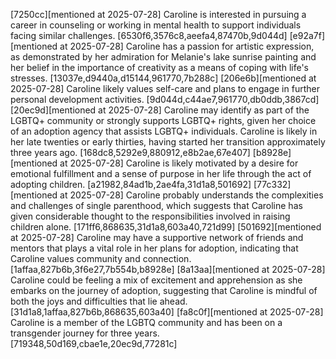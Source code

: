[7250cc][mentioned at 2025-07-28] Caroline is interested in pursuing a career in counseling or working in mental health to support individuals facing similar challenges. [6530f6,3576c8,aeefa4,87470b,9d044d]
[e92a7f][mentioned at 2025-07-28] Caroline has a passion for artistic expression, as demonstrated by her admiration for Melanie's lake sunrise painting and her belief in the importance of creativity as a means of coping with life's stresses. [13037e,d9440a,d15144,961770,7b288c]
[206e6b][mentioned at 2025-07-28] Caroline likely values self-care and plans to engage in further personal development activities. [9d044d,c44ae7,961770,db0ddb,3867cd]
[20ec9d][mentioned at 2025-07-28] Caroline may identify as part of the LGBTQ+ community or strongly supports LGBTQ+ rights, given her choice of an adoption agency that assists LGBTQ+ individuals. Caroline is likely in her late twenties or early thirties, having started her transition approximately three years ago. [168dc8,5292e9,880912,e8b2ae,67e407]
[b8928e][mentioned at 2025-07-28] Caroline is likely motivated by a desire for emotional fulfillment and a sense of purpose in her life through the act of adopting children. [a21982,84ad1b,2ae4fa,31d1a8,501692]
[77c332][mentioned at 2025-07-28] Caroline probably understands the complexities and challenges of single parenthood, which suggests that Caroline has given considerable thought to the responsibilities involved in raising children alone. [171ff6,868635,31d1a8,603a40,721d99]
[501692][mentioned at 2025-07-28] Caroline may have a supportive network of friends and mentors that plays a vital role in her plans for adoption, indicating that Caroline values community and connection. [1affaa,827b6b,3f6e27,7b554b,b8928e]
[8a13aa][mentioned at 2025-07-28] Caroline could be feeling a mix of excitement and apprehension as she embarks on the journey of adoption, suggesting that Caroline is mindful of both the joys and difficulties that lie ahead. [31d1a8,1affaa,827b6b,868635,603a40]
[fa8c0f][mentioned at 2025-07-28] Caroline is a member of the LGBTQ community and has been on a transgender journey for three years. [719348,50d169,cbae1e,20ec9d,77281c]